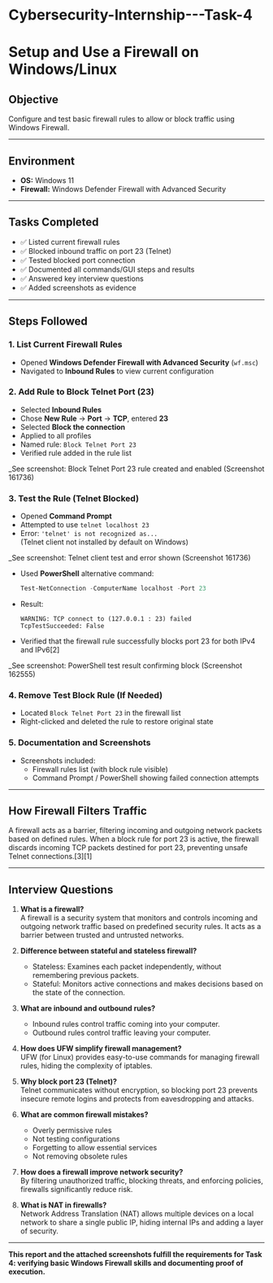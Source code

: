 # Cybersecurity-Internship---Task-4
# Setup and Use a Firewall on Windows/Linux

## Objective

Configure and test basic firewall rules to allow or block traffic using Windows Firewall.

***

## Environment

- **OS:** Windows 11
- **Firewall:** Windows Defender Firewall with Advanced Security

***

## Tasks Completed

- ✅ Listed current firewall rules
- ✅ Blocked inbound traffic on port 23 (Telnet)
- ✅ Tested blocked port connection
- ✅ Documented all commands/GUI steps and results
- ✅ Answered key interview questions
- ✅ Added screenshots as evidence

***

## Steps Followed

### 1. List Current Firewall Rules

- Opened **Windows Defender Firewall with Advanced Security** (`wf.msc`)
- Navigated to **Inbound Rules** to view current configuration

### 2. Add Rule to Block Telnet Port (23)

- Selected **Inbound Rules**
- Chose **New Rule** → **Port** → **TCP**, entered **23**
- Selected **Block the connection**
- Applied to all profiles
- Named rule: `Block Telnet Port 23`
- Verified rule added in the rule list

_See screenshot: Block Telnet Port 23 rule created and enabled (Screenshot 161736)

### 3. Test the Rule (Telnet Blocked)

- Opened **Command Prompt**
- Attempted to use `telnet localhost 23`
- Error: `'telnet' is not recognized as...`  
  (Telnet client not installed by default on Windows)

_See screenshot: Telnet client test and error shown (Screenshot 161736)

- Used **PowerShell** alternative command:
  ```powershell
  Test-NetConnection -ComputerName localhost -Port 23
  ```
- Result:  
  ```
  WARNING: TCP connect to (127.0.0.1 : 23) failed
  TcpTestSucceeded: False
  ```
- Verified that the firewall rule successfully blocks port 23 for both IPv4 and IPv6[2]

_See screenshot: PowerShell test result confirming block (Screenshot 162555)

### 4. Remove Test Block Rule (If Needed)

- Located `Block Telnet Port 23` in the firewall list
- Right-clicked and deleted the rule to restore original state

### 5. Documentation and Screenshots

- Screenshots included:
  - Firewall rules list (with block rule visible)
  - Command Prompt / PowerShell showing failed connection attempts

***

## How Firewall Filters Traffic

A firewall acts as a barrier, filtering incoming and outgoing network packets based on defined rules. When a block rule for port 23 is active, the firewall discards incoming TCP packets destined for port 23, preventing unsafe Telnet connections.[3][1]

***

## Interview Questions

1. **What is a firewall?**  
   A firewall is a security system that monitors and controls incoming and outgoing network traffic based on predefined security rules. It acts as a barrier between trusted and untrusted networks.

2. **Difference between stateful and stateless firewall?**  
   - Stateless: Examines each packet independently, without remembering previous packets.
   - Stateful: Monitors active connections and makes decisions based on the state of the connection.

3. **What are inbound and outbound rules?**  
   - Inbound rules control traffic coming into your computer.
   - Outbound rules control traffic leaving your computer.

4. **How does UFW simplify firewall management?**  
   UFW (for Linux) provides easy-to-use commands for managing firewall rules, hiding the complexity of iptables.

5. **Why block port 23 (Telnet)?**  
   Telnet communicates without encryption, so blocking port 23 prevents insecure remote logins and protects from eavesdropping and attacks.

6. **What are common firewall mistakes?**  
   - Overly permissive rules
   - Not testing configurations
   - Forgetting to allow essential services
   - Not removing obsolete rules

7. **How does a firewall improve network security?**  
   By filtering unauthorized traffic, blocking threats, and enforcing policies, firewalls significantly reduce risk.

8. **What is NAT in firewalls?**  
   Network Address Translation (NAT) allows multiple devices on a local network to share a single public IP, hiding internal IPs and adding a layer of security.

***

**This report and the attached screenshots fulfill the requirements for Task 4: verifying basic Windows Firewall skills and documenting proof of execution.**
